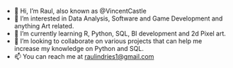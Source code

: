 - 👋 Hi, I’m Raul, also known as @VincentCastle
- 👀 I’m interested in Data Analysis, Software and Game Development and anything Art related.
- 🌱 I’m currently learning R, Python, SQL, BI development and 2d Pixel art.
- 💞️ I’m looking to collaborate on various projects that can help me increase my knowledge on Python and SQL.
- 📫 You can reach me at raulindries1@gmail.com

<!---
VincentCastl/VincentCastl is a ✨ special ✨ repository because its `README.md` (this file) appears on your GitHub profile.
You can click the Preview link to take a look at your changes.
--->
